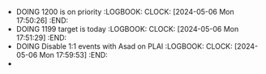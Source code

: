 - DOING 1200 is on priority
  :LOGBOOK:
  CLOCK: [2024-05-06 Mon 17:50:26]
  :END:
- DOING 1199 target is today
  :LOGBOOK:
  CLOCK: [2024-05-06 Mon 17:51:29]
  :END:
- DOING Disable 1:1 events with Asad on PLAI
  :LOGBOOK:
  CLOCK: [2024-05-06 Mon 17:59:53]
  :END:
-